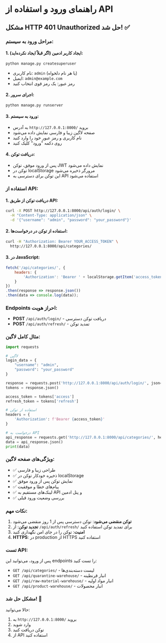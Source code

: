 # راهنمای ورود و استفاده از API

## مشکل HTTP 401 Unauthorized حل شد! ✅

### مراحل ورود به سیستم:

#### 1. ایجاد کاربر ادمین (اگر قبلاً ایجاد نکرده‌اید):
```bash
python manage.py createsuperuser
```
- نام کاربری: `admin` (یا هر نام دلخواه)
- ایمیل: `admin@example.com`
- رمز عبور: یک رمز قوی انتخاب کنید

#### 2. اجرای سرور:
```bash
python manage.py runserver
```

#### 3. ورود به سیستم:
- به آدرس `http://127.0.0.1:8000/` بروید
- صفحه لاگین زیبا و فارسی نمایش داده می‌شود
- نام کاربری و رمز عبور خود را وارد کنید
- روی دکمه "ورود" کلیک کنید

#### 4. دریافت توکن:
- پس از ورود موفق، توکن JWT نمایش داده می‌شود
- توکن در localStorage مرورگر ذخیره می‌شود
- این توکن برای دسترسی به API استفاده می‌شود

### استفاده از API:

#### 1. دریافت توکن از طریق API:
```bash
curl -X POST http://127.0.0.1:8000/api/auth/login/ \
  -H "Content-Type: application/json" \
  -d '{"username": "admin", "password": "your_password"}'
```

#### 2. استفاده از توکن در درخواست‌ها:
```bash
curl -H "Authorization: Bearer YOUR_ACCESS_TOKEN" \
  http://127.0.0.1:8000/api/categories/
```

#### 3. در JavaScript:
```javascript
fetch('/api/categories/', {
    headers: {
        'Authorization': 'Bearer ' + localStorage.getItem('access_token')
    }
})
.then(response => response.json())
.then(data => console.log(data));
```

### Endpoints احراز هویت:

- **POST** `/api/auth/login/` - دریافت توکن دسترسی
- **POST** `/api/auth/refresh/` - تمدید توکن

### مثال کامل لاگین:

```python
import requests

# لاگین
login_data = {
    "username": "admin",
    "password": "your_password"
}

response = requests.post('http://127.0.0.1:8000/api/auth/login/', json=login_data)
tokens = response.json()

access_token = tokens['access']
refresh_token = tokens['refresh']

# استفاده از توکن
headers = {
    'Authorization': f'Bearer {access_token}'
}

# درخواست به API
api_response = requests.get('http://127.0.0.1:8000/api/categories/', headers=headers)
data = api_response.json()
print(data)
```

### ویژگی‌های صفحه لاگین:

- ✅ طراحی زیبا و فارسی
- ✅ ذخیره خودکار توکن در localStorage
- ✅ نمایش توکن پس از ورود موفق
- ✅ پیام‌های خطا و موفقیت
- ✅ لینک‌های مستقیم به API و پنل ادمین
- ✅ بررسی وضعیت ورود قبلی

### نکات مهم:

1. **توکن منقضی می‌شود**: توکن دسترسی پس از 1 روز منقضی می‌شود
2. **تجدید توکن**: از `/api/auth/refresh/` برای تمدید توکن استفاده کنید
3. **امنیت**: توکن را در جای امن نگهداری کنید
4. **HTTPS**: در production از HTTPS استفاده کنید

### تست API:

پس از ورود، می‌توانید این endpoints را تست کنید:

- `GET /api/categories/` - لیست دسته‌بندی‌ها
- `GET /api/quarantine-warehouse/` - انبار قرنطینه
- `GET /api/raw-material-warehouse/` - انبار مواد اولیه
- `GET /api/product-warehouse/` - انبار محصولات

### مشکل حل شد! 🎉

حالا می‌توانید:
1. به `http://127.0.0.1:8000/` بروید
2. وارد شوید
3. توکن دریافت کنید
4. از API استفاده کنید


